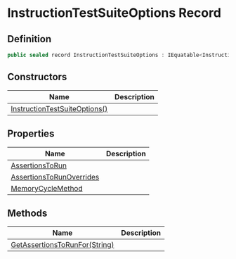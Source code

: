 # InstructionTestSuiteOptions Record
## Definition

```c#
public sealed record InstructionTestSuiteOptions : IEquatable<InstructionTestSuiteOptions>
```

## Constructors

| Name | Description |
| ---- | ----------- |
| [InstructionTestSuiteOptions()](MrKWatkins.EmulatorTestSuites.Z80.Instruction.InstructionTestSuiteOptions.-ctor.md) |  |

## Properties

| Name | Description |
| ---- | ----------- |
| [AssertionsToRun](MrKWatkins.EmulatorTestSuites.Z80.Instruction.InstructionTestSuiteOptions.AssertionsToRun.md) |  |
| [AssertionsToRunOverrides](MrKWatkins.EmulatorTestSuites.Z80.Instruction.InstructionTestSuiteOptions.AssertionsToRunOverrides.md) |  |
| [MemoryCycleMethod](MrKWatkins.EmulatorTestSuites.Z80.Instruction.InstructionTestSuiteOptions.MemoryCycleMethod.md) |  |

## Methods

| Name | Description |
| ---- | ----------- |
| [GetAssertionsToRunFor(String)](MrKWatkins.EmulatorTestSuites.Z80.Instruction.InstructionTestSuiteOptions.GetAssertionsToRunFor.md) |  |

